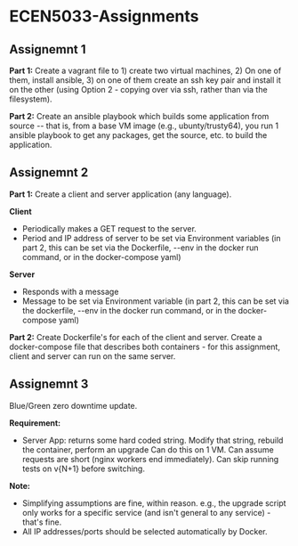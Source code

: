 # ECEN5033-Assignments

## Assignemnt 1
**Part 1:**
Create a vagrant file to 1) create two virtual machines, 2) On one of them, install ansible, 3) on one of them create an ssh key pair and install it on the other (using Option 2 - copying over via ssh, rather than via the filesystem). 

**Part 2:**
Create an ansible playbook which builds some application from source -- that is, from a base VM image (e.g., ubunty/trusty64), you run 1 ansible playbook to get any packages, get the source, etc. to build the application.

## Assignemnt 2
**Part 1:**
Create a client and server application (any language).  

**Client** 
  - Periodically makes a GET request to the server.
  - Period and IP address of server to be set via Environment variables (in part 2, this can be set via the Dockerfile, --env in the docker run command, or in the docker-compose yaml)

**Server** 
  - Responds with a message
  - Message to be set via Environment variable (in part 2, this can be set via the dockerfile, --env in the docker run command, or in the docker-compose yaml)

**Part 2:**
Create Dockerfile's for each of the client and server. Create a docker-compose file that describes both containers - for this assignment, client and server can run on the same server.

## Assignemnt 3
Blue/Green zero downtime update.

**Requirement:**
* Server App: returns some hard coded string. Modify that string, rebuild the container, perform an upgrade
Can do this on 1 VM. Can assume requests are short (nginx workers end immediately). Can skip running tests on v{N+1} before switching.

**Note:**
* Simplifying assumptions are fine, within reason.  e.g., the upgrade script only works for a specific service (and isn't general to any service) - that's fine.
* All IP addresses/ports should be selected automatically by Docker.
